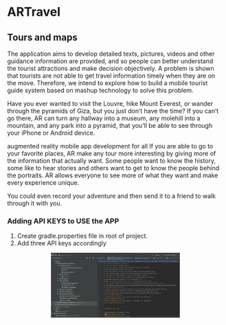 # ARTravel

## Tours and maps

The application aims to develop detailed texts, pictures,
videos and other guidance information are provided, and so
people can better understand the tourist attractions and
make decision objectively. A problem is shown that tourists
are not able to get travel information timely when they are
on the move. Therefore, we intend to explore how to build a
mobile tourist guide system based on mashup technology to
solve this problem. 


Have you ever wanted to visit the Louvre, hike Mount Everest, or wander through the pyramids of Giza,
but you just don’t have the time? If you can’t go there, AR can turn any hallway into a museum, 
any molehill into a mountain, and any park into a pyramid, that you’ll be able to see through your iPhone or Android device.

augmented reality mobile app development for all
If you are able to go to your favorite places, AR make any tour more interesting by giving more of the information that actually want. 
Some people want to know the history, some like to hear stories and others want to get to know the people behind the portraits. 
AR allows everyone to see more of what they want and make every experience unique.

You could even record your adventure and then send it to a friend to walk through it with you.


### Adding API KEYS to USE the APP

1. Create gradle.properties file in root of project.
2. Add three API keys accordingly

<p align="center">
  <img src="readme_images/api_keys.png" alt="api keys" width="300">
</p>
